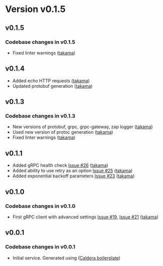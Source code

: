 # Version v0.1.5

## v0.1.5

### Codebase changes in v0.1.5

- Fixed linter warnings ([takama](https://github.com/takama))

## v0.1.4

- Added echo HTTP requests ([takama](https://github.com/takama))
- Updated protobuf generation ([takama](https://github.com/takama))

## v0.1.3

### Codebase changes in v0.1.3

- New versions of protobuf, grpc, grpc-gateway, zap logger ([takama](https://github.com/takama))
- Used new version of protoc generation ([takama](https://github.com/takama))
- Fixed linter warnings ([takama](https://github.com/takama))

## v0.1.1

- Added gRPC health check  [Issue #26](https://github.com/takama/grpc/issues/26) ([takama](https://github.com/takama))
- Added ability to use retry as an option [Issue #25](https://github.com/takama/grpc/issues/25) ([takama](https://github.com/takama))
- Added exponential backoff parameters [Issue #23](https://github.com/takama/grpc/issues/23) ([takama](https://github.com/takama))

## v0.1.0

### Codebase changes in v0.1.0

- First gRPC client with advanced settings [Issue #19](https://github.com/takama/grpc/issues/19), [Issue #21](https://github.com/takama/grpc/issues/21) ([takama](https://github/takama))

## v0.0.1

### Codebase changes in v0.0.1

- Initial service. Generated using ([Caldera boilerplate](https://github.com/takama/caldera))
